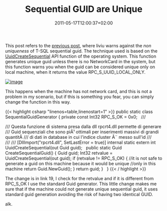 ﻿---
title: "Sequential GUID are Unique"
description: ""
date: 2011-05-17T12:00:37+02:00
draft: false
tags: [Nhibernate]
categories: [Nhibernate]
---
This post refers to the [previous post](http://www.codewrecks.com/blog/index.php/2011/05/16/using-guid-id-in-nhibernate-index-fragmentation/comment-page-1/#comment-3822), where liviu warns against the *non uniqueness* of T-SQL sequential guid. The technique used is based on the [UuidCreateSequential](http://msdn.microsoft.com/en-us/library/aa379322%28v=vs.85%29.aspx) API function of the operating system. This function generates unique guid unless there is no NetworkCard in the system, but this function warns you when the guid can be considered unique only on local machine, when it returns the value RPC\_S\_UUID\_LOCAL\_ONLY.

[![image](https://www.codewrecks.com/blog/wp-content/uploads/2011/05/image_thumb10.png "image")](https://www.codewrecks.com/blog/wp-content/uploads/2011/05/image10.png)

This happens when the machine has not network card, and this is not a problem in my scenario, but if this is something you fear, you can simply change the function in this way.

{{< highlight csharp "linenos=table,linenostart=1" >}}
public static class SequentialGuidGenerator
{
private const Int32 RPC_S_OK = 0x0;
 
/// <summary>
/// Questa funzione di sistema presa dalla dll rpcrt4.dll permette di generare
/// Guid sequenziali che sono piÃ¹ ottimali per inserimenti massivi di grandi quantitÃ 
/// di dati in database in cui l'indice cluster Ã¨ messo sull'id
/// </summary>
/// <param name="guid"></param>
/// <returns></returns>
[DllImport("rpcrt4.dll", SetLastError = true)]
internal static extern int UuidCreateSequential(out Guid guid);
 
public static Guid CreateSequentialGuid()
{
Guid guid;
Int32 retvalue = UuidCreateSequential(out guid);
if (retvalue != RPC_S_OK)
{
//it is not safe to generate a guid on this machine because it would be unique
//only in this machine
return Guid.NewGuid();
}
return guid;
}
 
}
{{< / highlight >}}

The change is in link 19, I check for the retvalue and if it is different from RPC\_S\_OK I use the standard Guid generator. This little change makes me sure that if the machine could not generate unique sequential guid, it uses standard guid generation avoiding the risk of having two identical GUID.

alk.
